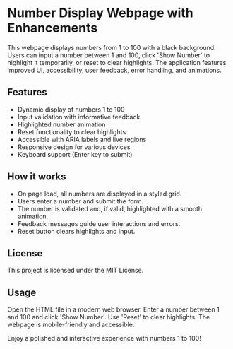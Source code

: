 # Number Display Webpage with Enhancements

This webpage displays numbers from 1 to 100 with a black background. Users can input a number between 1 and 100, click 'Show Number' to highlight it temporarily, or reset to clear highlights. The application features improved UI, accessibility, user feedback, error handling, and animations.

## Features
- Dynamic display of numbers 1 to 100
- Input validation with informative feedback
- Highlighted number animation
- Reset functionality to clear highlights
- Accessible with ARIA labels and live regions
- Responsive design for various devices
- Keyboard support (Enter key to submit)

## How it works
- On page load, all numbers are displayed in a styled grid.
- Users enter a number and submit the form.
- The number is validated and, if valid, highlighted with a smooth animation.
- Feedback messages guide user interactions and errors.
- Reset button clears highlights and input.

## License
This project is licensed under the MIT License.

## Usage
Open the HTML file in a modern web browser. Enter a number between 1 and 100 and click 'Show Number'. Use 'Reset' to clear highlights. The webpage is mobile-friendly and accessible.

Enjoy a polished and interactive experience with numbers 1 to 100!